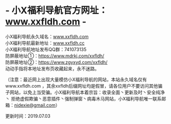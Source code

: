 # - 小X福利导航官方网址：www.xxfldh.com -

小X福利导航永久域名：www.xxfldh.com<br />
小X福利导航最新地址：www.xxfldh.cc<br />
小X福利导航地址发布QQ群：741073135<br />
防屏蔽地址①：https://www.mdrkj.com/xxfldh/<br />
防屏蔽地址②：https://www.zgyxyd.com/xxfldh/<br />
动动手指将本地址发布页收藏起来，永不迷路。<br />  

（注意：最近网上出现大量模仿小X福利导航的网站，本站永久域名仅有www.xxfldh.com ，其余xxfldh后缀网址均是假冒，请各位用户不要访问其他骗子网站，以免上当受骗。小X福利导航本着宗旨：收录全面丶更新及时丶安全纯净丶 拒绝虚假欺骗丶恶意插件丶强制弹窗丶病毒木马网站，小X福利导航唯一联系邮箱：nidexie@gmail.com）  

更新时间：2019.07.03
